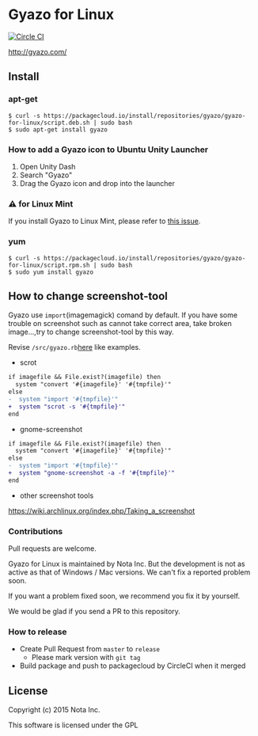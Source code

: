 # Gyazo for Linux

[![Circle CI](https://circleci.com/gh/gyazo/Gyazo-for-Linux.svg?style=svg)](https://circleci.com/gh/gyazo/Gyazo-for-Linux)

http://gyazo.com/

## Install

### apt-get

    $ curl -s https://packagecloud.io/install/repositories/gyazo/gyazo-for-linux/script.deb.sh | sudo bash
    $ sudo apt-get install gyazo

### How to add a Gyazo icon to Ubuntu Unity Launcher

1. Open Unity Dash
2. Search "Gyazo"
3. Drag the Gyazo icon and drop into the launcher

### :warning: for Linux Mint

If you install Gyazo to Linux Mint, please refer to [this issue](https://github.com/gyazo/Gyazo-for-Linux/issues/35).

### yum

    $ curl -s https://packagecloud.io/install/repositories/gyazo/gyazo-for-linux/script.rpm.sh | sudo bash
    $ sudo yum install gyazo

## How to change screenshot-tool

Gyazo use `import`(imagemagick) comand by default.
If you have some trouble on screenshot such as cannot take correct area, take broken image...,try to change screenshot-tool by this way.

Revise `/src/gyazo.rb`[here](https://github.com/gyazo/Gyazo-for-Linux/blob/3451db33631a0732097ed1cfaa87326672695a27/src/gyazo.rb#L24
) like examples.

- scrot

```diff
if imagefile && File.exist?(imagefile) then
  system "convert '#{imagefile}' '#{tmpfile}'"
else
-  system "import '#{tmpfile}'"
+  system "scrot -s '#{tmpfile}'"
end

```

- gnome-screenshot

```diff
if imagefile && File.exist?(imagefile) then
  system "convert '#{imagefile}' '#{tmpfile}'"
else
-  system "import '#{tmpfile}'"
+  system "gnome-screenshot -a -f '#{tmpfile}'"
end
```

- other screenshot tools

https://wiki.archlinux.org/index.php/Taking_a_screenshot

### Contributions
Pull requests are welcome.

Gyazo for Linux is maintained by Nota Inc. But the development is not as active as that of Windows / Mac versions. We can't fix a reported problem soon.

If you want a problem fixed soon, we recommend you fix it by yourself.

We would be glad if you send a PR to this repository.

### How to release

- Create Pull Request from `master` to `release`
    - Please mark version with `git tag`
- Build package and push to packagecloud by CircleCI when it merged

## License

Copyright (c) 2015 Nota Inc.

This software is licensed under the GPL
